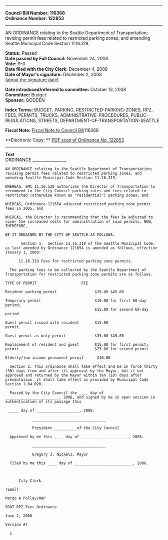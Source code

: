 * * * * *  
  
**Council Bill Number: [](#h0)[](#h2)116368**   
**Ordinance Number: 122853**  
  
* * * * *  
  
AN ORDINANCE relating to the Seattle Department of Transportation; revising permit fees related to restricted parking zones; and amending Seattle Municipal Code Section 11.16.319.  
  
**Status:** Passed   
**Date passed by Full Council:** November 24, 2008   
**Vote:** 9-0   
**Date filed with the City Clerk:** December 4, 2008   
**Date of Mayor's signature:** December 2, 2008   
[(about the signature date)](/~public/approvaldate.htm)   
  
  
**Date introduced/referred to committee:** October 13, 2008   
**Committee:** Budget   
**Sponsor:** GODDEN   
  
**Index Terms:** BUDGET, PARKING, RESTRICTED-PARKING-ZONES, RPZ, FEES, PERMITS, TRUCKS, ADMINISTRATIVE-PROCEDURES, PUBLIC-REGULATIONS, STREETS, DEPARTMENT-OF-TRANSPORTATION-SEATTLE  
  
**Fiscal Note:** [Fiscal Note to Council Bill](http://clerk.seattle.gov/~public/fnote/116368.htm)[](#h1)[](#h3)116368  
  
**Electronic Copy: ** [PDF scan of Ordinance No. 122853](/~archives/Ordinances/Ord_122853.pdf)  
  
* * * * *  
  
**Text**  
    ORDINANCE _________________  
  
    AN ORDINANCE relating to the Seattle Department of Transportation;  
    revising permit fees related to restricted parking zones; and  
    amending Seattle Municipal Code Section 11.16.319.  
  
    WHEREAS, SMC 11.16.120 authorizes the Director of Transportation to  
    recommend to the City Council parking rates and fees related to  
    restricted (otherwise known as "residential") parking zones; and  
  
    WHEREAS, Ordinance 121654 adjusted restricted parking zone permit  
    fees in 2005; and  
  
    WHEREAS, the Director is recommending that the fees be adjusted to  
    cover the increased costs for administration of said permits, NOW,  
    THEREFORE,  
  
    BE IT ORDAINED BY THE CITY OF SEATTLE AS FOLLOWS:  
  
           Section 1.  Section 11.16.319 of the Seattle Municipal Code,  
    as last amended by Ordinance 121654 is amended as follows, effective  
    January 1, 2009:  
  
          11.16.319 Fees for restricted parking zone permits.  
  
      The parking fees to be collected by the Seattle Department of  
    Transportation for restricted parking zone permits are as follows.  
  
    TYPE OF PERMIT                    FEE  
  
    Resident parking permit                 $35.00 $45.00  
  
    Temporary permit                        $10.00 for first 60-day period;  
                                            $15.00 for second 60-day period  
  
    Guest permit issued with resident       $15.00  
    permit  
  
    Guest permit as only permit             $35.00 $45.00  
  
    Replacement of resident and guest       $15.00 for first permit;  
    permit                                  $25.00 for second permit  
  
    Elderly/low-income permanent permit      $10.00  
  
      Section 2. This ordinance shall take effect and be in force thirty  
    (30) days from and after its approval by the Mayor, but if not  
    approved and returned by the Mayor within ten (10) days after  
    presentation, it shall take effect as provided by Municipal Code  
    Section 1.04.020.  
  
      Passed by the City Council the ____ day of  
    ________________________, 2008, and signed by me in open session in  
    authentication of its passage this  
  
     _____ day of ___________________, 2008.  
  
                _________________________________  
  
                President __________of the City Council  
  
      Approved by me this ____ day of _____________________, 2008.  
  
                _________________________________  
  
                Gregory J. Nickels, Mayor  
  
      Filed by me this ____ day of __________________________, 2008.  
  
                ____________________________________  
  
          City Clerk  
  
    (Seal)  
  
    Margo A Polley/MAP  
  
    SDOT RPZ Fees Ordinance  
  
    June 2, 2008  
  
    Version #7  
  
      1  
